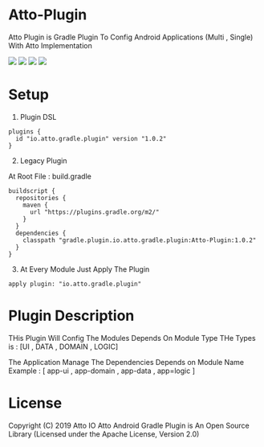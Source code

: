 # Atto-Plugin
Atto Plugin is Gradle Plugin To Config Android Applications (Multi , Single) With Atto Implementation


![](https://img.shields.io/badge/License-Apache%202.0-blue)
![](https://img.shields.io/badge/Version-1.0.2-green)
![](https://img.shields.io/badge/Language-Groovy-orange)
![](https://img.shields.io/badge/Project%20Status-Beta%20Version-yellow)

# Setup

1. Plugin DSL 
```
plugins {
  id "io.atto.gradle.plugin" version "1.0.2"
}
```

2. Legacy Plugin

At Root File : build.gradle

```
buildscript {
  repositories {
    maven {
      url "https://plugins.gradle.org/m2/"
    }
  }
  dependencies {
    classpath "gradle.plugin.io.atto.gradle.plugin:Atto-Plugin:1.0.2"
  }
}
```
 
3. At Every Module Just Apply The Plugin

```
apply plugin: "io.atto.gradle.plugin"

```

# Plugin Description

THis Plugin Will Config The Modules Depends On Module Type
THe Types is : [UI , DATA , DOMAIN , LOGIC]

The Application Manage The Dependencies Depends on Module Name 
Example : [ app-ui , app-domain , app-data , app=logic ]


# License

Copyright (C) 2019 Atto IO
Atto Android Gradle Plugin is An Open Source Library  (Licensed under the Apache License, Version 2.0)